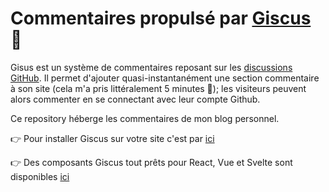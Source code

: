 # Commentaires propulsé par [Giscus](https://github.com/giscus/giscus/blob/main/README.fr.md) :rocket:  

Gisus est un système de commentaires reposant sur les [discussions GitHub](https://docs.github.com/en/discussions). 
Il permet d'ajouter quasi-instantanément une section commentaire à son site (cela m'a pris littéralement 5 minutes 🤯); 
les visiteurs peuvent alors commenter en se connectant avec leur compte Github.

Ce repository héberge les commentaires de mon blog personnel.

👉 Pour installer Giscus sur votre site c'est par [ici](https://giscus.app)

👉 Des composants Giscus tout prêts pour React, Vue et Svelte sont disponibles [ici](https://github.com/giscus/giscus-component)
